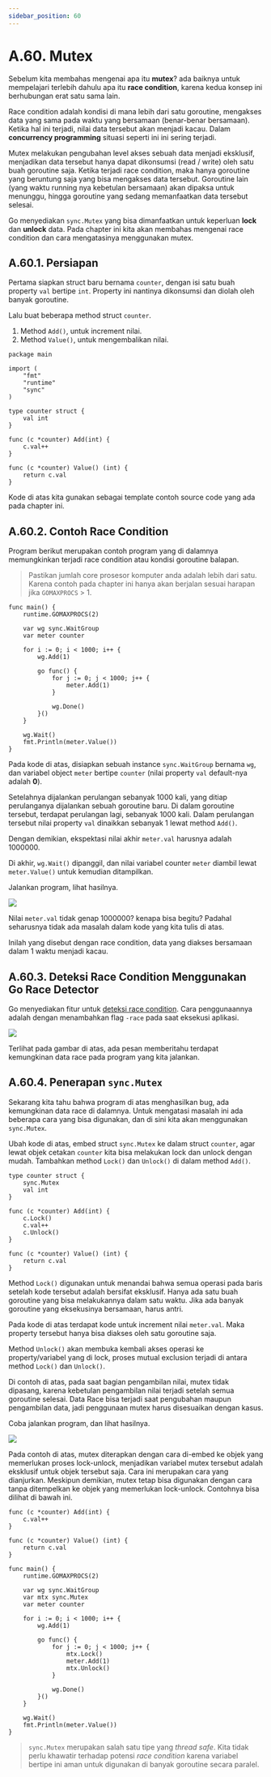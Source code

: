 ```yaml
---
sidebar_position: 60
---
```


# A.60. Mutex


Sebelum kita membahas mengenai apa itu  **mutex**? ada baiknya untuk mempelajari terlebih dahulu apa itu  **race condition**, karena kedua konsep ini berhubungan erat satu sama lain.

Race condition adalah kondisi di mana lebih dari satu goroutine, mengakses data yang sama pada waktu yang bersamaan (benar-benar bersamaan). Ketika hal ini terjadi, nilai data tersebut akan menjadi kacau. Dalam  **concurrency programming**  situasi seperti ini ini sering terjadi.

Mutex melakukan pengubahan level akses sebuah data menjadi eksklusif, menjadikan data tersebut hanya dapat dikonsumsi (read / write) oleh satu buah goroutine saja. Ketika terjadi race condition, maka hanya goroutine yang beruntung saja yang bisa mengakses data tersebut. Goroutine lain (yang waktu running nya kebetulan bersamaan) akan dipaksa untuk menunggu, hingga goroutine yang sedang memanfaatkan data tersebut selesai.

Go menyediakan  `sync.Mutex`  yang bisa dimanfaatkan untuk keperluan  **lock**  dan  **unlock**  data. Pada chapter ini kita akan membahas mengenai race condition dan cara mengatasinya menggunakan mutex.

## A.60.1. Persiapan

Pertama siapkan struct baru bernama  `counter`, dengan isi satu buah property  `val`  bertipe  `int`. Property ini nantinya dikonsumsi dan diolah oleh banyak goroutine.

Lalu buat beberapa method struct  `counter`.

1.  Method  `Add()`, untuk increment nilai.
2.  Method  `Value()`, untuk mengembalikan nilai.

```
package main

import (
    "fmt"
    "runtime"
    "sync"
)

type counter struct {
    val int
}

func (c *counter) Add(int) {
    c.val++
}

func (c *counter) Value() (int) {
    return c.val
}
```

Kode di atas kita gunakan sebagai template contoh source code yang ada pada chapter ini.

## A.60.2. Contoh Race Condition

Program berikut merupakan contoh program yang di dalamnya memungkinkan terjadi race condition atau kondisi goroutine balapan.

> Pastikan jumlah core prosesor komputer anda adalah lebih dari satu. Karena contoh pada chapter ini hanya akan berjalan sesuai harapan jika  `GOMAXPROCS`  > 1.

```
func main() {
    runtime.GOMAXPROCS(2)

    var wg sync.WaitGroup
    var meter counter

    for i := 0; i < 1000; i++ {
        wg.Add(1)

        go func() {
            for j := 0; j < 1000; j++ {
                meter.Add(1)
            }

            wg.Done()
        }()
    }

    wg.Wait()
    fmt.Println(meter.Value())
}

```

Pada kode di atas, disiapkan sebuah instance  `sync.WaitGroup`  bernama  `wg`, dan variabel object  `meter`  bertipe  `counter`  (nilai property  `val`  default-nya adalah  **0**).

Setelahnya dijalankan perulangan sebanyak 1000 kali, yang ditiap perulanganya dijalankan sebuah goroutine baru. Di dalam goroutine tersebut, terdapat perulangan lagi, sebanyak 1000 kali. Dalam perulangan tersebut nilai property  `val`  dinaikkan sebanyak 1 lewat method  `Add()`.

Dengan demikian, ekspektasi nilai akhir  `meter.val`  harusnya adalah 1000000.

Di akhir,  `wg.Wait()`  dipanggil, dan nilai variabel counter  `meter`  diambil lewat  `meter.Value()`  untuk kemudian ditampilkan.

Jalankan program, lihat hasilnya.

**![](https://lh7-rt.googleusercontent.com/docsz/AD_4nXcQIYt8YLYoQQgzxf8Yh48cchBmaieItyRrr5STdzj4nGZXcD34mo0YG0-Y_S67Chqr3AlEem1HRHJsURWwipVU5qdpOujBim8szqvfYv0tP9DkMH154lKdXwBpu73YZRYLLiukskuJyC7lOumdDh75q6sh?key=d3s-vJLBsYtwvRvGfZhdnw)**

Nilai  `meter.val`  tidak genap 1000000? kenapa bisa begitu? Padahal seharusnya tidak ada masalah dalam kode yang kita tulis di atas.

Inilah yang disebut dengan race condition, data yang diakses bersamaan dalam 1 waktu menjadi kacau.

## A.60.3. Deteksi Race Condition Menggunakan Go Race Detector

Go menyediakan fitur untuk  [deteksi race condition](http://blog.golang.org/race-detector). Cara penggunaannya adalah dengan menambahkan flag  `-race`  pada saat eksekusi aplikasi.

**![](https://lh7-rt.googleusercontent.com/docsz/AD_4nXdfqsG_2fCl3fY9tPpJyZKC07tkTydaheJdRI3WH6u77MEGTrdUrGLK8xsXnSF6trKPbflwHM1KLNSh7GUm-x7wkiQVNNlpOr6LQy09Dtzm2xhXOv_rTSnecsyW6UZUqEOpaf6orktI4Fb0wad6nZmVepk?key=d3s-vJLBsYtwvRvGfZhdnw)**

Terlihat pada gambar di atas, ada pesan memberitahu terdapat kemungkinan data race pada program yang kita jalankan.


## A.60.4. Penerapan  `sync.Mutex`

Sekarang kita tahu bahwa program di atas menghasilkan bug, ada kemungkinan data race di dalamnya. Untuk mengatasi masalah ini ada beberapa cara yang bisa digunakan, dan di sini kita akan menggunakan  `sync.Mutex`.

Ubah kode di atas, embed struct  `sync.Mutex`  ke dalam struct  `counter`, agar lewat objek cetakan  `counter`  kita bisa melakukan lock dan unlock dengan mudah. Tambahkan method  `Lock()`  dan  `Unlock()`  di dalam method  `Add()`.
```
type counter struct {
    sync.Mutex
    val int
}

func (c *counter) Add(int) {
    c.Lock()
    c.val++
    c.Unlock()
}

func (c *counter) Value() (int) {
    return c.val
}
```

Method  `Lock()`  digunakan untuk menandai bahwa semua operasi pada baris setelah kode tersebut adalah bersifat eksklusif. Hanya ada satu buah goroutine yang bisa melakukannya dalam satu waktu. Jika ada banyak goroutine yang eksekusinya bersamaan, harus antri.

Pada kode di atas terdapat kode untuk increment nilai  `meter.val`. Maka property tersebut hanya bisa diakses oleh satu goroutine saja.

Method  `Unlock()`  akan membuka kembali akses operasi ke property/variabel yang di lock, proses mutual exclusion terjadi di antara method  `Lock()`  dan  `Unlock()`.

Di contoh di atas, pada saat bagian pengambilan nilai, mutex tidak dipasang, karena kebetulan pengambilan nilai terjadi setelah semua goroutine selesai. Data Race bisa terjadi saat pengubahan maupun pengambilan data, jadi penggunaan mutex harus disesuaikan dengan kasus.

Coba jalankan program, dan lihat hasilnya.

**![](https://lh7-rt.googleusercontent.com/docsz/AD_4nXepiALAOFujTdnLT_t4sume7hsTjmKSuP8kZJSPFHt-Nw7yPTUBhKwE-NtglntupFAZGVcDA8LXimN_XDCTqBxbiRtLylQivwaPMB1yN13jmKIAWMpPbYR0UBVEw4DWmSBnvzDh_r8lT8RJ6Uod69UOmzQ?key=d3s-vJLBsYtwvRvGfZhdnw)**

Pada contoh di atas, mutex diterapkan dengan cara di-embed ke objek yang memerlukan proses lock-unlock, menjadikan variabel mutex tersebut adalah eksklusif untuk objek tersebut saja. Cara ini merupakan cara yang dianjurkan. Meskipun demikian, mutex tetap bisa digunakan dengan cara tanpa ditempelkan ke objek yang memerlukan lock-unlock. Contohnya bisa dilihat di bawah ini.

```
func (c *counter) Add(int) {
    c.val++
}

func (c *counter) Value() (int) {
    return c.val
}

func main() {
    runtime.GOMAXPROCS(2)

    var wg sync.WaitGroup
    var mtx sync.Mutex
    var meter counter

    for i := 0; i < 1000; i++ {
        wg.Add(1)

        go func() {
            for j := 0; j < 1000; j++ {
                mtx.Lock()
                meter.Add(1)
                mtx.Unlock()
            }

            wg.Done()
        }()
    }

    wg.Wait()
    fmt.Println(meter.Value())
}
```
> `sync.Mutex`  merupakan salah satu tipe yang  _thread safe_. Kita tidak perlu khawatir terhadap potensi  _race condition_  karena variabel bertipe ini aman untuk digunakan di banyak goroutine secara paralel.
